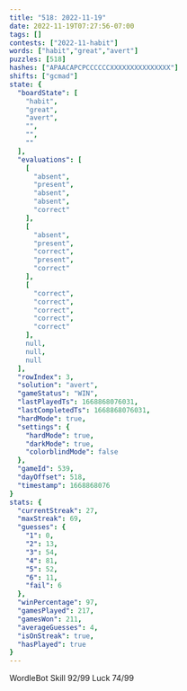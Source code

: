 ```yaml
---
title: "518: 2022-11-19"
date: 2022-11-19T07:27:56-07:00
tags: []
contests: ["2022-11-habit"]
words: ["habit","great","avert"]
puzzles: [518]
hashes: ["APAACAPCPCCCCCCXXXXXXXXXXXXXXX"]
shifts: ["gcmad"]
state: {
  "boardState": [
    "habit",
    "great",
    "avert",
    "",
    "",
    ""
  ],
  "evaluations": [
    [
      "absent",
      "present",
      "absent",
      "absent",
      "correct"
    ],
    [
      "absent",
      "present",
      "correct",
      "present",
      "correct"
    ],
    [
      "correct",
      "correct",
      "correct",
      "correct",
      "correct"
    ],
    null,
    null,
    null
  ],
  "rowIndex": 3,
  "solution": "avert",
  "gameStatus": "WIN",
  "lastPlayedTs": 1668868076031,
  "lastCompletedTs": 1668868076031,
  "hardMode": true,
  "settings": {
    "hardMode": true,
    "darkMode": true,
    "colorblindMode": false
  },
  "gameId": 539,
  "dayOffset": 518,
  "timestamp": 1668868076
}
stats: {
  "currentStreak": 27,
  "maxStreak": 69,
  "guesses": {
    "1": 0,
    "2": 13,
    "3": 54,
    "4": 81,
    "5": 52,
    "6": 11,
    "fail": 6
  },
  "winPercentage": 97,
  "gamesPlayed": 217,
  "gamesWon": 211,
  "averageGuesses": 4,
  "isOnStreak": true,
  "hasPlayed": true
}
---
```

<!-- more -->
WordleBot
Skill 92/99
Luck 74/99
